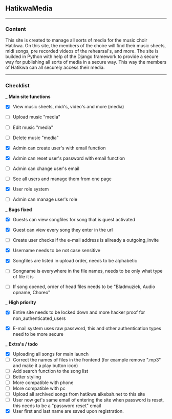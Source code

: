 ## HatikwaMedia

---

### Content
This site is created to manage all sorts of media for the music choir Hatikwa. On this site, the members of the choire
will find their music sheets, midi songs, pre recorded videos of the rehearsal's, and more. The site is builded in 
Python with help of the Django framework to provide a secure way for publishing all sorts of media in a secure way. This
way the members of Hatikwa can all securely access their media.

---

### Checklist
_
**Main site functions**
- [x] View music sheets, midi's, video's and more (media)
- [ ] Upload music "media"
- [ ] Edit music "media"
- [ ] Delete music "media"
- [x] Admin can create user's with email function
- [x] Admin can reset user's password with email function
- [ ] Admin can change user's email
- [ ] See all users and manage them from one page
- [x] User role system
- [ ] Admin can manage user's role


_
**Bugs fixed**
- [x] Guests can view songfiles for song that is guest activated
- [x] Guest can view every song they enter in the url
- [ ] Create user checks if the e-mail address is allready a outgoing_invite
- [x] Username needs to be not case sensitive
- [x] Songfiles are listed in upload order, needs to be alphabetic
- [ ] Songname is everywhere in the file names, needs to be only what type of file it is
- [ ] If song opened, order of head files needs to be "Bladmuziek, Audio opname, Choreo"


_
**High priority**
- [x] Entire site needs to be locked down and more hacker proof for non_authenticated_users
- [x] E-mail system uses raw password, this and other authentication types need to be more secure


_
**Extra's / todo**
- [x] Uploading all songs for main launch
- [ ] Correct the names of files in the frontend (for example remove ".mp3" and make it a play button icon)
- [ ] Add search function to the song list
- [ ] Better styling
- [ ] More compatible with phone
- [ ] More compatible with pc
- [ ] Upload all archived songs from hatikwa.aikebah.net to this site
- [ ] User now get's same email of entering the site when password is reset, this needs to be a "password reset" email
- [x] User first and last name are saved upon registration.